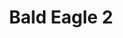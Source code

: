 ---
pid: CH842
title: Bald Eagle 2
location_transcription: No clue not from here
zipcode: '20755'
outside_phl: 'Ft Meade MD '
neighborhood: 
age: '19'
age_range: 13-19
instagram: 
image_file_name: CH_842.jpg
proposal_transcription: "#NAME?"
topic: Brotherly Love
topic_summary: '0'
type: Other No Form
keywords_other: 
credit: Ail Serrant
image_labels: "*these are hands"
twitter: 
facebook: 
permalink: "/monuments/ch842/"
layout: item-page
---